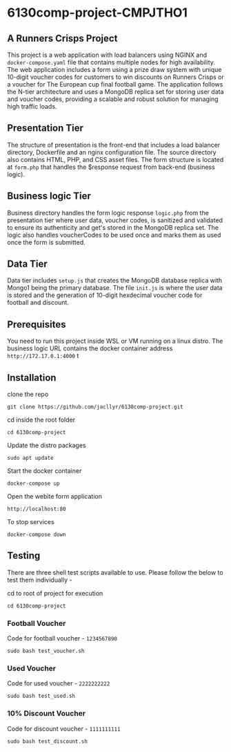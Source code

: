 # 6130comp-project-CMPJTHO1

## A Runners Crisps Project

This project is a web application with load balancers using NGINX and `docker-compose.yaml` file that contains multiple nodes for high availability. The web application includes a form using a prize draw system with unique 10-digit voucher codes for customers to win discounts on Runners Crisps or a voucher for The European cup final football game. The application follows the N-tier architecture and uses a MongoDB replica set for storing user data and voucher codes, providing a scalable and robust solution for managing high traffic loads.

## Presentation Tier

The structure of presentation is the front-end that includes a load balancer directory, Dockerfile and an nginx configuration file. The source directory also contains HTML, PHP, and CSS asset files. The form structure is located at `form.php` that handles the $response request from back-end (business logic).


## Business logic Tier

Business directory handles the form logic response `logic.php` from the presentation tier where user data, voucher codes, is sanitized and validated to ensure its authenticity and get's stored in the MongoDB replica set. The logic also handles voucherCodes to be used once and marks them as used once the form is submitted.

## Data Tier

Data tier includes `setup.js` that creates the MongoDB database replica with Mongo1 being the primary database. The file `init.js` is where the user data is stored and the generation of 10-digit hexdecimal voucher code for football and discount.


## Prerequisites

You need to run this project inside WSL or VM running on a linux distro. The business logic URL contains the docker container address `http://172.17.0.1:4000` t  

## Installation

clone the repo 

`git clone https://github.com/jacllyr/6130comp-project.git`

cd inside the root folder 

`cd 6130comp-project`

Update the distro packages

`sudo apt update`

Start the docker container

`docker-compose up`

Open the webite form application 

`http://localhost:80`

To stop services

`docker-compose down`

## Testing

There are three shell test scripts available to use. Please follow the below to test them individually -

cd to root of project for execution 

`cd 6130comp-project`

### Football Voucher

Code for football voucher - `1234567890`

`sudo bash test_voucher.sh`

### Used Voucher

Code for used voucher - `2222222222`

`sudo bash test_used.sh`

### 10% Discount Voucher 

Code for discount voucher - `1111111111`

`sudo bash test_discount.sh`
